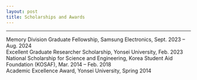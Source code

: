 ```yaml
---
layout: post
title: Scholarships and Awards
---
```


-----
Memory Division Graduate Fellowship, Samsung Electronics, Sept. 2023 <span>&ndash;</span> Aug. 2024 <br> 
Excellent Graduate Researcher Scholarship, Yonsei University, Feb. 2023 <br> 
National Scholarship for Science and Engineering, Korea Student Aid Foundation (KOSAF), Mar. 2014 <span>&ndash;</span> Feb. 2018 <br>
Academic Excellence Award, Yonsei University, Spring 2014 
